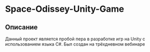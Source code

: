 # Space-Odissey-Unity-Game
## Описание
Данный проект является пробой пера в разработке игр на Unity с использованием языка C#. Был создан на трёхдневном вебинаре
